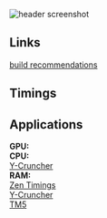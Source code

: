 ![header screenshot](https://i.ibb.co/23rBCHrz/first-ever-sff-itx-build-ncase-m2-round-stealth-build-v0-a6tgnr32g1he1.jpg)

## Links
[build recommendations](https://uk.pcpartpicker.com/user/Fragil1ty/saved/)

## Timings

## Applications
**GPU:**
</br>
**CPU:** </br>
[Y-Cruncher](https://github.com/Mysticial/y-cruncher) </br>
**RAM:** </br>
[Zen Timings](https://zentimings.com/) </br>
[Y-Cruncher](https://github.com/Mysticial/y-cruncher) </br>
[TM5](https://github.com/CoolCmd/TestMem5) </br>

<!--
**Fragil1ty/Fragil1ty** is a ✨ _special_ ✨ repository because its `README.md` (this file) appears on your GitHub profile.

Here are some ideas to get you started:

- 🔭 I’m currently working on ...
- 🌱 I’m currently learning ...
- 👯 I’m looking to collaborate on ...
- 🤔 I’m looking for help with ...
- 💬 Ask me about ...
- 📫 How to reach me: ...
- 😄 Pronouns: ...
- ⚡ Fun fact: ...
-->
